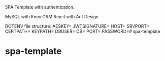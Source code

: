 SPA Template with authentication. 


MySQL with Knex ORM
React with Ant Design

DOTENV file structure:
AESKEY=
JWTSIGNATURE=
HOST=
SRVPORT=
CERTPATH=
KEYPATH=
DBUSER=
DB=
PORT=
PASSWORD=# spa-template
# spa-template
